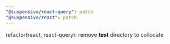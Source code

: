 ```yaml
---
"@suspensive/react-query": patch
"@suspensive/react": patch
---
```


refactor(react, react-query): remove __test__ directory to collocate
